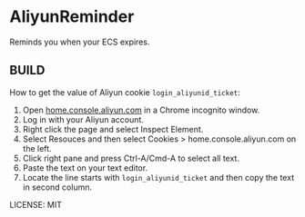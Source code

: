 AliyunReminder
==============

Reminds you when your ECS expires.

BUILD
-----

How to get the value of Aliyun cookie `login_aliyunid_ticket`:

1. Open [home.console.aliyun.com](https://home.console.aliyun.com) in a Chrome incognito window.
2. Log in with your Aliyun account.
3. Right click the page and select Inspect Element.
4. Select Resouces and then select Cookies > home.console.aliyun.com on the left.
5. Click right pane and press Ctrl-A/Cmd-A to select all text.
6. Paste the text on your text editor.
6. Locate the line starts with `login_aliyunid_ticket` and then copy the text in second column.

LICENSE: MIT
